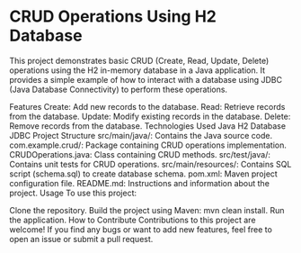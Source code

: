 <h1>CRUD Operations Using H2 Database </h1>
This project demonstrates basic CRUD (Create, Read, Update, Delete) operations using the H2 in-memory database in a Java application. It provides a simple example of how to interact with a database using JDBC (Java Database Connectivity) to perform these operations.

Features
Create: Add new records to the database.
Read: Retrieve records from the database.
Update: Modify existing records in the database.
Delete: Remove records from the database.
Technologies Used
Java
H2 Database
JDBC
Project Structure
src/main/java/: Contains the Java source code.
com.example.crud/: Package containing CRUD operations implementation.
CRUDOperations.java: Class containing CRUD methods.
src/test/java/: Contains unit tests for CRUD operations.
src/main/resources/: Contains SQL script (schema.sql) to create database schema.
pom.xml: Maven project configuration file.
README.md: Instructions and information about the project.
Usage
To use this project:

Clone the repository.
Build the project using Maven: mvn clean install.
Run the application.
How to Contribute
Contributions to this project are welcome! If you find any bugs or want to add new features, feel free to open an issue or submit a pull request.
